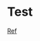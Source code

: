# Test

[Ref](https://github.com/envoyproxy/envoy/blob/main/examples/golang-network/simple/filter.go)
